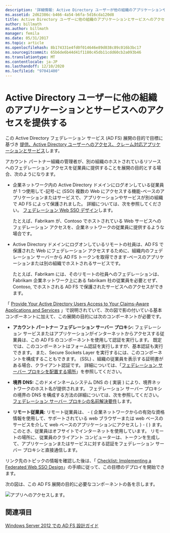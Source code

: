 ```yaml
---
description: '詳細情報: Active Directory ユーザーが他の組織のアプリケーションやサービスにアクセスできるようにする'
ms.assetid: 2d62386c-b466-4a54-b6fa-5d16cda120d8
title: Active Directory ユーザーに他の組織のアプリケーションとサービスへのアクセスを提供する
author: billmath
ms.author: billmath
manager: femila
ms.date: 05/31/2017
ms.topic: article
ms.openlocfilehash: 8b174331e4fd0f014646e89d038c89c016b3bc17
ms.sourcegitcommit: 65b6de6b44d41f1180c45db11cdd60cb2a093b46
ms.translationtype: MT
ms.contentlocale: ja-JP
ms.lasthandoff: 12/10/2020
ms.locfileid: "97041400"
---
```

# <a name="provide-your-active-directory-users-access-to-the-applications-and-services-of-other-organizations"></a>Active Directory ユーザーに他の組織のアプリケーションとサービスへのアクセスを提供する

この Active Directory フェデレーション サービス \(AD FS\) 展開の目的で目標に基づき [提供、Active Directory ユーザーへのアクセス、クレーム対応アプリケーションとサービス](Provide-Your-Active-Directory-Users-Access-to-Your-Claims-Aware-Applications-and-Services.md)します。

アカウント パートナー組織の管理者が、別の組織のホストされているリソースへのフェデレーション アクセスを従業員に提供することを展開の目的とする場合、次のようになります。

-   企業ネットワーク内の Active Directory ドメインにログオンしている従業員が 1 つ使用して\-記号\-に \(SSO\) 複数の Web にアクセスする機能\-ベースのアプリケーションまたはサービスで、アプリケーションやサービスが別の組織で AD FS によって保護されました。 詳細については、次を参照してください。 [フェデレーション Web SSO デザイン](Federated-Web-SSO-Design.md)します。

    たとえば、Fabrikam が、Contoso でホストされている Web サービスへのフェデレーション アクセスを、企業ネットワークの従業員に提供するような場合です。

-   Active Directory ドメインにログオンしているリモートの社員は、AD FS で保護された Web にフェデレーション アクセスするために、組織内のフェデレーション サーバーから AD FS トークンを取得できます\-ベースのアプリケーションまたは別の組織でホストされるサービスです。

    たとえば、Fabrikam には、そのリモートの社員へのフェデレーションは、Fabrikam 企業ネットワーク上にある fabrikam 社の従業員を必要とせず、Contoso, でホストされる AD FS で保護されたサービスへのアクセスができます。

「 [Provide Your Active Directory Users Access to Your Claims-Aware Applications and Services](Provide-Your-Active-Directory-Users-Access-to-Your-Claims-Aware-Applications-and-Services.md) 」で説明されていて、次の図で影の付いている基本コンポーネントに加えて、この展開の目的には次のコンポーネントが必要です。

-   **アカウント パートナー フェデレーション サーバー プロキシ:** フェデレーション サービスまたはアプリケーションがインターネットからアクセスする従業員は、この AD FS のコンポーネントを使用して認証を実行します。 既定では、このコンポーネントはフォーム認証を実行しますが、基本認証も実行できます。 また、Secure Sockets Layer を実行するには、このコンポーネントを構成することもできます。 \(SSL\) 、組織の従業員を表示する証明書がある場合、クライアント認証です。 詳細については、「[フェデレーション サーバー プロキシを配置する場所](Where-to-Place-a-Federation-Server-Proxy.md)」を参照してください。

-   **境界 DNS:** このドメインネームシステム DNS の \( 実装 \) により、境界ネットワークのホスト名が提供されます。 フェデレーション サーバー プロキシの境界の DNS を構成する方法の詳細については、次を参照してください。 [フェデレーション サーバー プロキシの名前解決要件](Name-Resolution-Requirements-for-Federation-Server-Proxies.md)します。

-   **リモート従業員:** リモート従業員は、 \- \( 企業ネットワークからの有効な資格情報を使用して、サポートされている web ブラウザーまたは web ベースのサービスを介して web ベースのアプリケーションにアクセスし \) \- \( \) ます。このとき、従業員はオフサイトでインターネットを使用しています。 リモートの場所に、従業員のクライアント コンピューターは、トークンを生成して、アプリケーションまたはサービスに対する認証をフェデレーション サーバー プロキシと直接通信します。

リンク先のトピックの情報を確認した後は、「 [Checklist: Implementing a Federated Web SSO Design](../../ad-fs/deployment/Checklist--Implementing-a-Federated-Web-SSO-Design.md)」の手順に従って、この目標のデプロイを開始できます。

次の図は、この AD FS 展開の目的に必要なコンポーネントの各を示します。

![アプリへのアクセスします。](media/50af4837-31e0-451f-a942-e705c2300065.gif)

## <a name="see-also"></a>関連項目
[Windows Server 2012 での AD FS 設計ガイド](AD-FS-Design-Guide-in-Windows-Server-2012.md)
